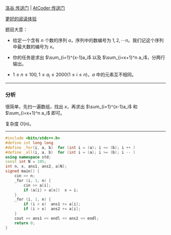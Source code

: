 [洛谷 传送门](https://www.luogu.com.cn/problem/AT_joi2021_yo1b_c) | [AtCoder 传送门](https://atcoder.jp/contests/joi2021yo1b/tasks/joi2021_yo1b_c)

[更好的阅读体验](https://www.luogu.com.cn/blog/sunrize/solution-at-joi2021-yo1b-c)

题目大意：

- 给定一个含有 $n$ 个数的序列 $a$，序列中的数编号为 $1, 2, \cdots n$。我们记这个序列中最大数的编号为 $x$。

- 你的任务是求出 $\sum_{i=1}^{x-1}a_i$ 以及 $\sum_{i=x+1}^n a_i$，分两行输出。

- $1 \le n \le 100, 1 \le a_i \le 2000(1 \le i \le n)$，$a$ 中的元素互不相同。

---

### 分析

很简单，先扫一遍数组，找出 $x$，再求出 $\sum_{i=1}^{x-1}a_i$ 和 $\sum_{i=x+1}^n a_i$ 即可。

复杂度 $O(n)$。

---

```cpp
#include <bits/stdc++.h>
#define int long long
#define _for(i, a, b)  for (int i = (a); i <= (b); i ++ )
#define _all(i, a, b)  for (int i = (a); i >= (b); i -- )
using namespace std;
const int N = 105;
int n, x, ans1, ans2, a[N];
signed main() {
	cin >> n;
	_for (i, 1, n) {
		cin >> a[i];
		if (a[i] > a[x])  x = i;
	}
	_for (i, 1, n) {
		if (i < x)  ans1 += a[i];
		if (i > x)  ans2 += a[i];
	}
	cout << ans1 << endl << ans2 << endl;
	return 0;
}
```